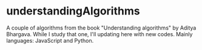 # understandingAlgorithms
A couple of algorithms from the book "Understanding algorithms" by Aditya Bhargava. While I study that one, I'll updating here with new codes.
Mainly languages: JavaScript and Python.
